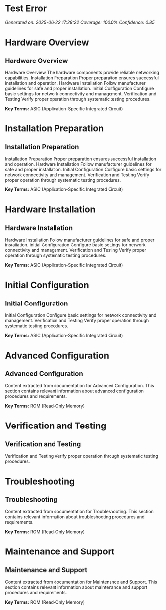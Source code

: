 # Test Error

*Generated on: 2025-06-22 17:28:22*
*Coverage: 100.0%*
*Confidence: 0.85*

# Hardware Overview

## Hardware Overview

Hardware Overview
The hardware components provide reliable networking capabilities.
Installation Preparation
Proper preparation ensures successful installation and operation.
Hardware Installation
Follow manufacturer guidelines for safe and proper installation.
Initial Configuration
Configure basic settings for network connectivity and management.
Verification and Testing
Verify proper operation through systematic testing procedures.

**Key Terms:** ASIC (Application-Specific Integrated Circuit)



# Installation Preparation

## Installation Preparation

Installation Preparation
Proper preparation ensures successful installation and operation.
Hardware Installation
Follow manufacturer guidelines for safe and proper installation.
Initial Configuration
Configure basic settings for network connectivity and management.
Verification and Testing
Verify proper operation through systematic testing procedures.

**Key Terms:** ASIC (Application-Specific Integrated Circuit)



# Hardware Installation

## Hardware Installation

Hardware Installation
Follow manufacturer guidelines for safe and proper installation.
Initial Configuration
Configure basic settings for network connectivity and management.
Verification and Testing
Verify proper operation through systematic testing procedures.

**Key Terms:** ASIC (Application-Specific Integrated Circuit)



# Initial Configuration

## Initial Configuration

Initial Configuration
Configure basic settings for network connectivity and management.
Verification and Testing
Verify proper operation through systematic testing procedures.

**Key Terms:** ASIC (Application-Specific Integrated Circuit)



# Advanced Configuration

## Advanced Configuration

Content extracted from documentation for Advanced Configuration. This section contains relevant information about advanced configuration procedures and requirements.

**Key Terms:** ROM (Read-Only Memory)



# Verification and Testing

## Verification and Testing

Verification and Testing
Verify proper operation through systematic testing procedures.


# Troubleshooting

## Troubleshooting

Content extracted from documentation for Troubleshooting. This section contains relevant information about troubleshooting procedures and requirements.

**Key Terms:** ROM (Read-Only Memory)



# Maintenance and Support

## Maintenance and Support

Content extracted from documentation for Maintenance and Support. This section contains relevant information about maintenance and support procedures and requirements.

**Key Terms:** ROM (Read-Only Memory)


